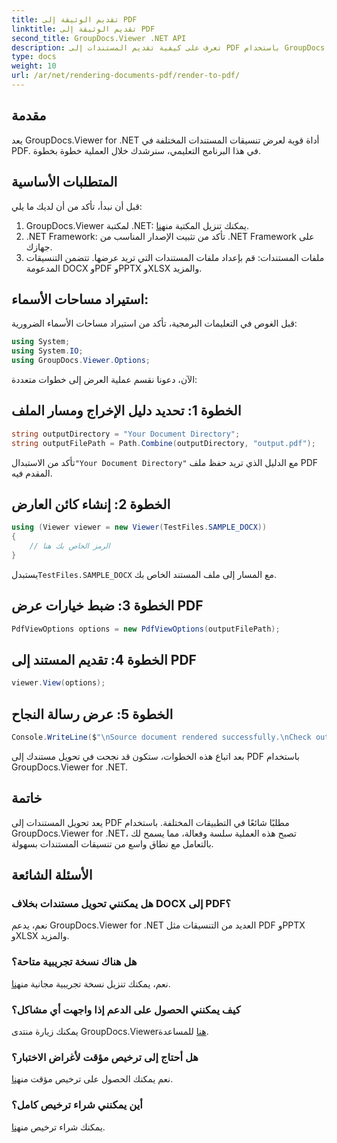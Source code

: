 ```yaml
---
title: تقديم الوثيقة إلى PDF
linktitle: تقديم الوثيقة إلى PDF
second_title: GroupDocs.Viewer .NET API
description: تعرف على كيفية تقديم المستندات إلى PDF باستخدام GroupDocs.Viewer لـ .NET. دليل خطوة بخطوة يتضمن المتطلبات الأساسية والأسئلة الشائعة.
type: docs
weight: 10
url: /ar/net/rendering-documents-pdf/render-to-pdf/
---
```

## مقدمة
يعد GroupDocs.Viewer for .NET أداة قوية لعرض تنسيقات المستندات المختلفة في PDF. في هذا البرنامج التعليمي، سنرشدك خلال العملية خطوة بخطوة.
## المتطلبات الأساسية

قبل أن نبدأ، تأكد من أن لديك ما يلي:
1.  GroupDocs.Viewer لمكتبة .NET: يمكنك تنزيل المكتبة من[هنا](https://releases.groupdocs.com/viewer/net/).
2. .NET Framework: تأكد من تثبيت الإصدار المناسب من .NET Framework على جهازك.
3. ملفات المستندات: قم بإعداد ملفات المستندات التي تريد عرضها. تتضمن التنسيقات المدعومة DOCX وPDF وPPTX وXLSX والمزيد.

## استيراد مساحات الأسماء:
قبل الغوص في التعليمات البرمجية، تأكد من استيراد مساحات الأسماء الضرورية:
```csharp
using System;
using System.IO;
using GroupDocs.Viewer.Options;
```

الآن، دعونا نقسم عملية العرض إلى خطوات متعددة:
## الخطوة 1: تحديد دليل الإخراج ومسار الملف
```csharp
string outputDirectory = "Your Document Directory";
string outputFilePath = Path.Combine(outputDirectory, "output.pdf");
```
 تأكد من الاستبدال`"Your Document Directory"` مع الدليل الذي تريد حفظ ملف PDF المقدم فيه.
## الخطوة 2: إنشاء كائن العارض
```csharp
using (Viewer viewer = new Viewer(TestFiles.SAMPLE_DOCX))
{
    // الرمز الخاص بك هنا
}
```
 يستبدل`TestFiles.SAMPLE_DOCX` مع المسار إلى ملف المستند الخاص بك.
## الخطوة 3: ضبط خيارات عرض PDF
```csharp
PdfViewOptions options = new PdfViewOptions(outputFilePath);
```
## الخطوة 4: تقديم المستند إلى PDF
```csharp
viewer.View(options);
```
## الخطوة 5: عرض رسالة النجاح
```csharp
Console.WriteLine($"\nSource document rendered successfully.\nCheck output in {outputDirectory}.");
```
بعد اتباع هذه الخطوات، ستكون قد نجحت في تحويل مستندك إلى PDF باستخدام GroupDocs.Viewer for .NET.

## خاتمة
يعد تحويل المستندات إلى PDF مطلبًا شائعًا في التطبيقات المختلفة. باستخدام GroupDocs.Viewer for .NET، تصبح هذه العملية سلسة وفعالة، مما يسمح لك بالتعامل مع نطاق واسع من تنسيقات المستندات بسهولة.
## الأسئلة الشائعة
### هل يمكنني تحويل مستندات بخلاف DOCX إلى PDF؟
نعم، يدعم GroupDocs.Viewer for .NET العديد من التنسيقات مثل PDF وPPTX وXLSX والمزيد.
### هل هناك نسخة تجريبية متاحة؟
 نعم، يمكنك تنزيل نسخة تجريبية مجانية من[هنا](https://releases.groupdocs.com/).
### كيف يمكنني الحصول على الدعم إذا واجهت أي مشاكل؟
 يمكنك زيارة منتدى GroupDocs.Viewer[هنا](https://forum.groupdocs.com/c/viewer/9) للمساعدة.
### هل أحتاج إلى ترخيص مؤقت لأغراض الاختبار؟
 نعم يمكنك الحصول على ترخيص مؤقت من[هنا](https://purchase.groupdocs.com/temporary-license/).
### أين يمكنني شراء ترخيص كامل؟
 يمكنك شراء ترخيص من[هنا](https://purchase.groupdocs.com/buy).